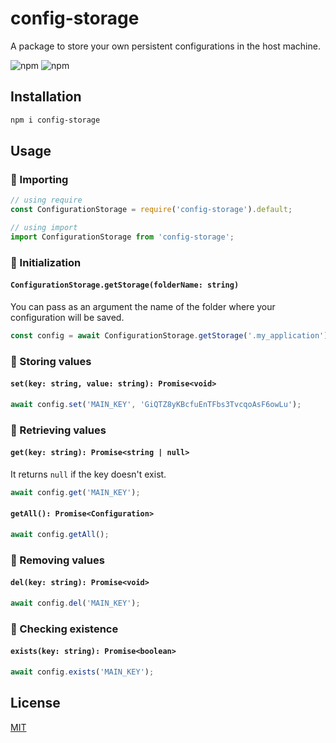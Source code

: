 # config-storage
A package to store your own persistent configurations in the host machine.

![npm](https://img.shields.io/npm/l/config-storage?color=blue)
![npm](https://img.shields.io/npm/v/config-storage?color=blue)

## Installation
```bash
npm i config-storage
```

## Usage
### :large_blue_circle: Importing
```js
// using require
const ConfigurationStorage = require('config-storage').default;

// using import
import ConfigurationStorage from 'config-storage';
```

### :large_blue_circle: Initialization
#### `ConfigurationStorage.getStorage(folderName: string)`
You can pass as an argument the name of the folder where your configuration will be saved.

```js
const config = await ConfigurationStorage.getStorage('.my_application');
```

### :large_blue_circle: Storing values
#### `set(key: string, value: string): Promise<void>`
```js
await config.set('MAIN_KEY', 'GiQTZ8yKBcfuEnTFbs3TvcqoAsF6owLu');
```

### :large_blue_circle: Retrieving values
#### `get(key: string): Promise<string | null>`
It returns `null` if the key doesn't exist.
```js
await config.get('MAIN_KEY');
```

#### `getAll(): Promise<Configuration>`
```js
await config.getAll();
```

### :large_blue_circle: Removing values
#### `del(key: string): Promise<void>`
```js
await config.del('MAIN_KEY');
```

### :large_blue_circle: Checking existence
#### `exists(key: string): Promise<boolean>`
```js
await config.exists('MAIN_KEY');
```

## License
[MIT](https://github.com/vcgtz/config-storage/blob/main/LICENSE)
